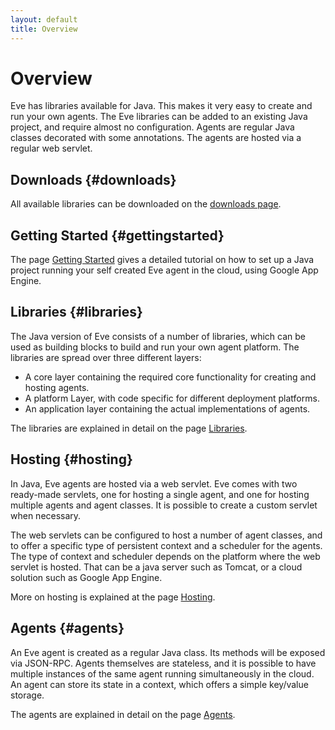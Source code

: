 ```yaml
---
layout: default
title: Overview
---
```


# Overview

Eve has libraries available for Java. 
This makes it very easy to create and run your own agents.
The Eve libraries can be added to an existing Java project, 
and require almost no configuration.
Agents are regular Java classes decorated with some annotations. 
The agents are hosted via a regular web servlet.



## Downloads {#downloads}

All available libraries can be downloaded on the 
[downloads page](java_downloads.html).


## Getting Started {#gettingstarted}

The page [Getting Started](java_gettingstarted.html) gives a detailed tutorial
on how to set up a Java project running your self created Eve agent in the cloud, 
using Google App Engine.


## Libraries {#libraries}

The Java version of Eve consists of a number of libraries, which can be used
as building blocks to build and run your own agent platform. 
The libraries are spread over three different layers:

- A core layer containing the required core functionality for creating and 
  hosting agents.
- A platform Layer, with code specific for different deployment platforms.
- An application layer containing the actual implementations of agents.

The libraries are explained in detail on the page 
[Libraries](java_libraries.html).


## Hosting {#hosting}

In Java, Eve agents are hosted via a web servlet. 
Eve comes with two ready-made servlets, one for hosting a single agent, and 
one for hosting multiple agents and agent classes.
It is possible to create a custom servlet when necessary.

The web servlets can be configured to host a number of agent classes, and to 
offer a specific type of persistent context and a scheduler for the agents. 
The type of context and scheduler depends on the platform where the web servlet
is hosted. That can be a java server such as Tomcat, or a cloud solution
such as Google App Engine.

More on hosting is explained at the page [Hosting](java_hosting.html).


## Agents {#agents}

An Eve agent is created as a regular Java class. 
Its methods will be exposed via JSON-RPC.
Agents themselves are stateless, and it is possible to have multiple
instances of the same agent running simultaneously in the cloud.
An agent can store its state in a context, which offers a simple 
key/value storage.

The agents are explained in detail on the page 
[Agents](java_agents.html).


